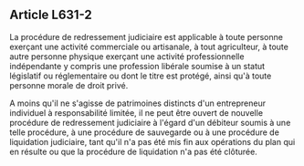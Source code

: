 Article L631-2
----
La procédure de redressement judiciaire est applicable à toute personne exerçant
une activité commerciale ou artisanale, à tout agriculteur, à toute autre
personne physique exerçant une activité professionnelle indépendante y compris
une profession libérale soumise à un statut législatif ou réglementaire ou dont
le titre est protégé, ainsi qu'à toute personne morale de droit privé.

A moins qu'il ne s'agisse de patrimoines distincts d'un entrepreneur individuel
à responsabilité limitée, il ne peut être ouvert de nouvelle procédure de
redressement judiciaire à l'égard d'un débiteur soumis à une telle procédure, à
une procédure de sauvegarde ou à une procédure de liquidation judiciaire, tant
qu'il n'a pas été mis fin aux opérations du plan qui en résulte ou que la
procédure de liquidation n'a pas été clôturée.
